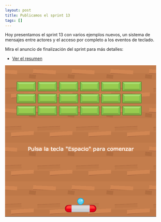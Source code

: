 ```yaml
---
layout: post
title: Publicamos el sprint 13
tags: []
---
```


Hoy presentamos el sprint 13 con varios ejemplos nuevos,
un sistema de mensajes entre actores y el acceso por
completo a los eventos de teclado.

Mira el anuncio de finalización del sprint para más detalles:

- [Ver el resumen](https://foro.pilas-engine.com.ar/t/resumen-del-sprint-13/1807)

![](/assets/noticias/sprint-13.png)
